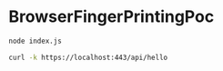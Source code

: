 # BrowserFingerPrintingPoc

```bash
node index.js
```

```bash
curl -k https://localhost:443/api/hello
```